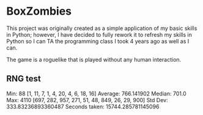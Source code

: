 # BoxZombies
This project was originally created as a simple application of my basic skills in Python; however, I have decided to fully rework it to refresh my skills in Python so I can TA the programming class I took 4 years ago as well as I can.

The game is a roguelike that is played without any human interaction.

## RNG test
Min: 88 [1, 11, 7, 1, 4, 20, 4, 6, 18, 16]
Average: 766.141902
Median: 701.0
Max: 4110 [697, 282, 957, 271, 51, 48, 849, 26, 29, 900]
Std Dev: 333.83236893360487
Seconds taken: 15744.285781145096
